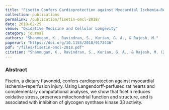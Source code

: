 ```yaml
---
title: "Fisetin Confers Cardioprotection against Myocardial Ischemia–Reperfusion Injury by Suppressing Mitochondrial Oxidative Stress and Mitochondrial Dysfunction and Inhibiting Glycogen Synthase Kinase 3β Activity"
collection: publications
permalink: /publication/fisetin-omcl-2018/
date: 2018-02-25
venue: "Oxidative Medicine and Cellular Longevity"
category: journal
authors: "Shanmugam, K., Ravindran, S., Kurian, G. A., & Rajesh, M."
paperurl: "https://doi.org/10.1155/2018/9173436"
pdf: "/files/fisetin-omcl-2018.pdf"
citation: "Shanmugam, K., Ravindran, S., Kurian, G. A., & Rajesh, M. (2018). Fisetin confers cardioprotection against myocardial ischemia–reperfusion injury by suppressing mitochondrial oxidative stress and dysfunction and inhibiting glycogen synthase kinase 3β activity. Oxidative Medicine and Cellular Longevity, 2018, 9173436. https://doi.org/10.1155/2018/9173436"
---
```

### Abstract
Fisetin, a dietary flavonoid, confers cardioprotection against myocardial ischemia–reperfusion injury. Using Langendorff-perfused rat hearts and complementary computational analyses, we show that fisetin reduces oxidative stress, preserves mitochondrial function and structure, and is associated with inhibition of glycogen synthase kinase 3β activity.
